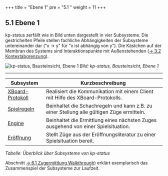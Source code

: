 +++
title = "Ebene 1"
pre = "5.1 "
weight = 11
+++

## 5.1	Ebene 1

kp-status zerfällt wie in Bild unten dargestellt in vier Subsysteme. Die gestrichelten Pfeile stellen fachliche Abhängigkeiten der Subsysteme untereinander dar ("x -> y" für "x ist abhängig von y"). Die Kästchen auf der Membran des Systems sind Interaktionspunkte mit Außenstehenden
([→ 3.2 Kontextabgrenzung](/03_kontextabgrenzung/02_technischer_kontext/)).

![kp-status, Bausteinsicht, Ebene 1](/images/Abb09_08_Bausteinsicht_Ebene1.png "kp-status, Bausteinsicht, Ebene 1")
*Bild: kp-status, Bausteinsicht, Ebene 1*

----

| Subsystem | Kurzbeschreibung |
|-----------|------------------|
| [XBoard-Protokoll](/05_bausteinsicht/02_xboard-protokoll/) | Realisiert die Kommunikation mit einem Client mit Hilfe des XBoard-Protokolls. |
| [Spielregeln](/05_bausteinsicht/03_spielregeln/) | Beinhaltet die Schachregeln und kann z.B. zu einer Stellung alle gültigen Züge ermitteln. |
| [Engine](/05_bausteinsicht/04_engine/) | Beinhaltet die Ermittlung eines nächsten Zuges ausgehend von einer Spielsituation. |
| [Eröffnung](/05_bausteinsicht/05_eroeffnung/) | Stellt Züge aus der Eröffnungsliteratur zu einer Spielsituation bereit.|
*Tabelle: Überblick über Subsysteme von kp-status*

Abschnitt [→ 6.1 Zugermittlung Walkthrough](/06_laufzeitsicht/01_zugermittlung/)) erklärt exemplarisch das Zusammenspiel der Subsysteme zur Laufzeit.
